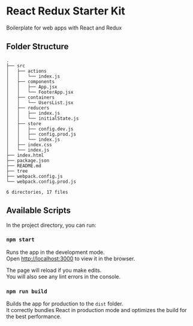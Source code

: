 # React Redux Starter Kit
Boilerplate for web apps with React and Redux

## Folder Structure

```
.
├── src
│   ├── actions
│   │   └── index.js
│   ├── components
│   │   ├── App.jsx
│   │   └── FooterApp.jsx
│   ├── containers
│   │   └── UsersList.jsx
│   ├── reducers
│   │   ├── index.js
│   │   └── initialState.js
│   ├── store
│   │   ├── config.dev.js
│   │   ├── config.prod.js
│   │   └── index.js
│   ├── index.css
│   └── index.js
├── index.html
├── package.json
├── README.md
├── tree
├── webpack.config.js
└── webpack.config.prod.js

6 directories, 17 files
```

## Available Scripts

In the project directory, you can run:

### `npm start`

Runs the app in the development mode.<br>
Open [http://localhost:3000](http://localhost:3000) to view it in the browser.

The page will reload if you make edits.<br>
You will also see any lint errors in the console.

### `npm run build`

Builds the app for production to the `dist` folder.<br>
It correctly bundles React in production mode and optimizes the build for the best performance.
